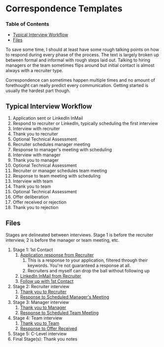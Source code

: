 # Correspondence Templates

### Table of Contents

* [Typical Interview Workflow](#typical-interview-workflow)
* [Files](#files)

To save some time, I should at least have some rough talking points on how to respond during every phase of the process. The text is largely broken up between formal and informal with rough steps laid out. Talking to hiring managers or the team sometimes flips around but initial contact is almost always with a recruiter type.

Correspondence can sometimes happen multiple times and no amount of forethought can really predict every communication. Getting started is usually the hardest part though.

## Typical Interview Workflow

1. Application sent or LinkedIn InMail
2. Respond to recruiter or LinkedIn, typically scheduling the first interview
3. Interview with recruiter
4. Thank you to recruiter
5. Optional Technical Assessment
6. Recruiter schedules manager meeting
7. Response to manager's meeting with scheduling
8. Interview with manager
9. Thank you to manager
10. Optional Technical Assessment
11. Recruiter or manager schedules team meeting
12. Response to team meeting with scheduling
13. Interview with team
14. Thank you to team
15. Optional Technical Assessment
16. Offer deliberation
17. Offer received or rejection
18. Thank you to rejection

## Files

Stages are delineated between interviews. Stage 1 is before the recruiter interview, 2 is before the manager or team meeting, etc. 

1. Stage 1: 1st Contact
    1. [Application response from Recruiter](1_response--application.md)
        1. This is a response to your application, filtered through their keywords. You're not guaranteed a response at all.
        2. Recruiters and myself can drop the ball without following up
    2. [LinkedIn InMail from Recruiter](1_response--linkedin.md)
    3. [Follow up with 1st Contact](1_follow-up--recruiter.md)
2. Stage 2: Recruiter interview
    1. [Thank you to Recruiter](2_thanks--recruiter.md)
    2. [Response to Scheduled Manager's Meeting](2_response--manager.md)
3. Stage 3: Manager interview
    1. [Thank you to Manager](3_thanks--manager.md)
    2. [Response to Scheduled Team Meeting](3_response--team.md)
4. Stage 4: Team interview
    1. [Thank you to Team](4_thanks--team.md)
    2. [Response to Offer Received](4_response--offer.md)
5. Stage 5: C-Level interview
6. Final Stage(s): Thank you notes
